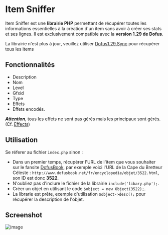 # Item Sniffer
Item Sniffer est une **librairie PHP** permettant de récupérer toutes les informations essentielles à la création d'un item sans avoir à créer ses stats et ses lignes.
Il est exclusivement compatible avec la **version 1.29 de Dofus**.


La librairie n'est plus à jour, veuillez utiliser [Dofus1.29.Sync](https://github.com/Synthx/Dofus1.29.Sync) pour récupérer tous les items

## Fonctionnalités
- Description
- Nom
- Level
- Gfxid
- Type
- Effets
- Effets encodés.

***Attention***, tous les effets ne sont pas gérés mais les principaux sont gérés.(Cf. [Effects](https://github.com/Synthx/Item-Sniffer/blob/master/Effects.md))

## Utilisation
Se réferer au fichier `index.php` sinon :
- Dans un premier temps, récupérer l'URL de l'item que vous souhaiter sur le fansite [DofusBook](http://www.dofusbook.net/fr/encyclopedie/fiche/equipements.html), par exemple voici l'URL de la Cape du Bretteur Céleste : `http://www.dofusbook.net/fr/encyclopedie/objet/3522.html`, son ID est donc **3522**.
- N'oubliez pas d'inclure le fichier de la librairie `include('libary.php');`.
- Créer un objet en utilisant le code `$object = new Object(3522);`.
- La librarie est prête, exemple d'utilisation `$object->desc();` pour récupérer la description de l'objet.

## Screenshot
![image](http://image.noelshack.com/fichiers/2015/41/1444582326-screen.jpg)
